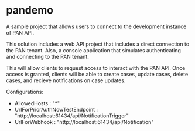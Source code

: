 # pandemo
A sample project that allows users to connect to the development instance of PAN API. 

This solution includes a web API project that includes a direct connection to the PAN tenant. Also, a console application that simulates authenticating and connecting to the PAN tenant. 

This will allow clients to request access to interact with the PAN API. Once access is granted, clients will be able to create cases, update cases, delete cases, and recieve notifications on case updates. 

Configurations:
- AllowedHosts : "*"
- UrlForPriorAuthNowTestEndpoint : "http://localhost:61434/api/NotificationTrigger"
- UrlForWebhook : "http://localhost:61434/api/Notification"
